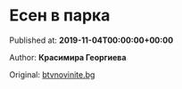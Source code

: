 
# Есен в парка

Published at: **2019-11-04T00:00:00+00:00**

Author: **Красимира Георгиева**

Original: [btvnovinite.bg](https://btvnovinite.bg/az-reporterut/priroda/esen-v-parka_536755.html)


